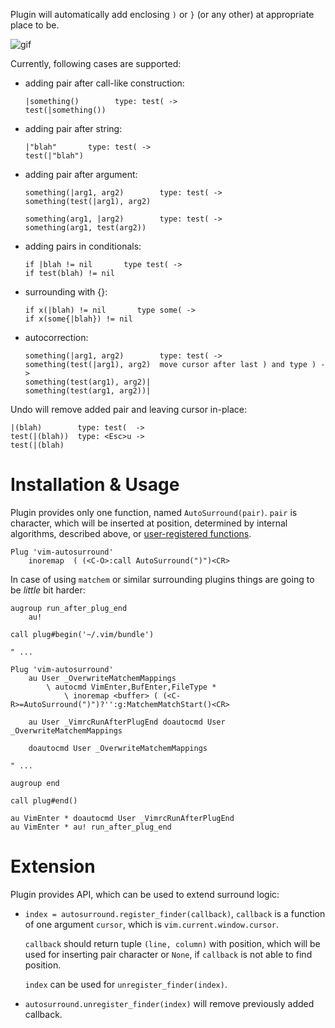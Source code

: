 Plugin will automatically add enclosing `)` or `}` (or any other) at appropriate place to be.

![gif](https://cloud.githubusercontent.com/assets/674812/10417889/f530e936-703a-11e5-8f77-2b7f6fe23191.gif)

Currently, following cases are supported:

* adding pair after call-like construction:
  ```
  |something()        type: test( ->
  test(|something())
  ```

* adding pair after string:
  ```
  |"blah"       type: test( ->
  test(|"blah")
  ```

* adding pair after argument:
  ```
  something(|arg1, arg2)        type: test( ->
  something(test(|arg1), arg2)
  ```

  ```
  something(arg1, |arg2)        type: test( ->
  something(arg1, test(arg2))
  ```

* adding pairs in conditionals:
  ```
  if |blah != nil       type test( ->
  if test(blah) != nil
  ```

* surrounding with {}:
  ```
  if x(|blah) != nil       type some( ->
  if x(some{|blah}) != nil
  ```

* autocorrection:
  ```
  something(|arg1, arg2)        type: test( ->
  something(test(|arg1), arg2)  move cursor after last ) and type ) ->
  something(test(arg1), arg2)|
  something(test(arg1, arg2))|
  ```



Undo will remove added pair and leaving cursor in-place:

```
|(blah)        type: test(  ->
test(|(blah))  type: <Esc>u ->
test(|(blah)
```

# Installation & Usage

Plugin provides only one function, named `AutoSurround(pair)`. `pair` is
character, which will be inserted at position, determined by internal
algorithms, described above, or [user-registered functions](#extension).

```viml
Plug 'vim-autosurround'
    inoremap  ( (<C-O>:call AutoSurround(")")<CR>
```

In case of using `matchem` or similar surrounding plugins things are going to
be *little* bit harder:

```viml
augroup run_after_plug_end
    au!

call plug#begin('~/.vim/bundle')

" ...

Plug 'vim-autosurround'
    au User _OverwriteMatchemMappings
        \ autocmd VimEnter,BufEnter,FileType *
            \ inoremap <buffer> ( (<C-R>=AutoSurround(")")?'':g:MatchemMatchStart()<CR>

    au User _VimrcRunAfterPlugEnd doautocmd User _OverwriteMatchemMappings

    doautocmd User _OverwriteMatchemMappings

" ...

augroup end

call plug#end()

au VimEnter * doautocmd User _VimrcRunAfterPlugEnd
au VimEnter * au! run_after_plug_end
```

# Extension

Plugin provides API, which can be used to extend surround logic:

* `index = autosurround.register_finder(callback)`, `callback` is a function
  of one argument `cursor`, which is `vim.current.window.cursor`.

  `callback` should return tuple `(line, column)` with position, which will be
  used for inserting pair character or `None`, if `callback` is not able to
  find position.

  `index` can be used for `unregister_finder(index)`.

* `autosurround.unregister_finder(index)` will remove previously added
  callback.
